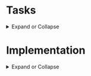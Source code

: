 # **Tasks**

<details>
  <summary>
Expand or Collapse
  </summary>
   
**Step 1: Understanding the Verilog Code**

<details>
  <summary>
Expand or Collapse
  </summary>

**1. Access the Verilog code from the provided link: [Verilog Code](https://github.com/5353Vinamra/VSDSquadron-FPGA-Mini-board/blob/main/Necessary%20files%20for%20RGB%20blink/Verilog%20code%20for%20RGB%20Blink.v)**

**2. Review the module declaration and understand the purpose of each input and output port:**

   led_red, led_blue, led_green (Output): Control the RGB LED

   hw_clk (Input): Hardware oscillator clock input

   testwire (Output): Test signal output

**3. Analyze the internal components:**
  
   Internal Oscillator (SB_HFOSC) instantiation

   Frequency counter logic driven by the internal oscillator

   RGB LED driver instantiation with defined current parameters

**4. Create a brief documentation explaining the functionality of the Verilog code, including:**

   Purpose of the module

   Description of internal logic and oscillator

   Functionality of the RGB LED driver and its relationship to the outputs

   </details>

**Step 2: Creating the PCF File**

<details>
  <summary>
Expand or Collapse
  </summary>

**1. Access the PCF file from the provided link: [PCF File](https://github.com/5353Vinamra/VSDSquadron-FPGA-Mini-board/blob/main/Necessary%20files%20for%20RGB%20blink/RGB%20Blink.pcf)**

**Understand the pin assignments from the PCF file:**

   led_red -> Pin 39

   led_blue -> Pin 40

   led_green -> Pin 41

   hw_clk -> Pin 20

   testwire -> Pin 17

**Cross-reference the pin assignments with the VSDSquadron FPGA Mini board datasheet to verify the correctness of the assignments.**

**Document the pin mapping and explain the significance of each connection in context with the Verilog code and board hardware.**

</details>

**Step 3: Integrating with the VSDSquadron FPGA Mini Board**

<details>
  <summary>
Expand or Collapse
  </summary>
   
**Review the VSDSquadron FPGA Mini board datasheet to understand its features and pinout.**

**Use the datasheet to correlate the physical board connections with the PCF file and Verilog code.**

**Connect the board to the computer as described in the datasheet (e.g., using USB-C and ensuring FTDI connection).**

**Follow the provided [Makefile](https://github.com/5353Vinamra/VSDSquadron-FPGA-Mini-board/blob/main/Necessary%20files%20for%20RGB%20blink/Makefile.md) for building and flashing the Verilog code:**

Run 'make clean' to clear any previous builds

Run 'make build' to compile the design

Run 'sudo make flash' to program the FPGA board

**Observe the behavior of the RGB LED on the board to confirm successful programming.**

</details>

**Step 4: Final Documentation**

<details>
  <summary>
Expand or Collapse
  </summary>

**Compile all observations, explanations, and steps into a comprehensive report.
Include:**

**Summary of the Verilog code functionality**

Pin mapping details from the PCF file

Integration steps and observations while working with the FPGA Mini board

Challenges faced and solutions implemented

**Submit the final document along with the working Verilog and PCF files.**

**Document all of these in a GitHub repo.**

</details>
</details>

# **Implementation**

<details>
  <summary>
Expand or Collapse
  </summary>
  
## Step 1: Understanding the Verilog Code

<details>
  <summary>
Expand or Collapse
  </summary>
  
**Tasks which are done here-** 

1. Access the Verilog code from the provided link: [Verilog Code](https://github.com/5353Vinamra/VSDSquadron-FPGA-Mini-board/blob/main/Necessary%20files%20for%20RGB%20blink/Verilog%20code%20for%20RGB%20Blink.v)
2. Review the module declaration and understand the purpose of each input and output port:

    led_red, led_blue, led_green (Output): Control the RGB LED

    hw_clk (Input): Hardware oscillator clock input

    testwire (Output): Test signal output
--

## Module Port Description - `top.v`

### Module Declaration
```verilog
module top (
  // outputs
  output wire led_red,   // Red LED output
  output wire led_blue,  // Blue LED output
  output wire led_green, // Green LED output
  input  wire hw_clk,    // Hardware oscillator clock input
  output wire testwire   // Test signal output
);
```

### Port Descriptions

| Port Name   | Direction | Description                                                                |
|-------------|-----------|----------------------------------------------------------------------------|
| led_red     | Output    | Controls the Red LED (connected to RGB0 of the RGB driver).                |
| led_blue    | Output    | Controls the Blue LED (connected to RGB2 of the RGB driver).               |
| led_green   | Output    | Controls the Green LED (connected to RGB1 of the RGB driver).              |
| hw_clk      | Input     | External hardware oscillator clock input. Currently unused in this module. |
| testwire    | Output    | Test/debug signal output. Shows a toggling bit from frequency_counter_i[5].|

### Summary

- `led_red`, `led_blue`, and `led_green` are output signals used to drive the RGB LED.
- `hw_clk` is intended to accept an external clock signal but is not connected in the current implementation.
- `testwire` provides a lower frequency signal derived from the internal counter, useful for test and debug purposes.

---

**Tasks which are done here-** 

3. Analyze the internal components:

    Internal Oscillator (SB_HFOSC) instantiation

    Frequency counter logic driven by the internal oscillator

    RGB LED driver instantiation with defined current parameters

--

## Internal Component Analysis - `top.v`

### Internal Oscillator Instantiation (`SB_HFOSC`)

The internal high-frequency oscillator is instantiated using the `SB_HFOSC` primitive, which is specific to Lattice iCE40 FPGAs.

```verilog
SB_HFOSC #(.CLKHF_DIV ("0b10")) u_SB_HFOSC (
  .CLKHFPU(1'b1),   // Power-up enable
  .CLKHFEN(1'b1),   // Clock enable
  .CLKHF(int_osc)   // Output clock signal
);
```

- `CLKHFPU` and `CLKHFEN` are set to `1'b1` to enable and power up the oscillator.
- `CLKHF_DIV` is configured with `"0b10"`, setting the clock division factor.
- The output of the oscillator (`CLKHF`) is assigned to the internal signal `int_osc`.
- This clock is used to drive the counter logic in the design.

---

### Frequency Counter Logic Driven by the Internal Oscillator

A simple 28-bit frequency counter is implemented. It increments on every positive edge of the `int_osc` clock signal.

```verilog
reg [27:0] frequency_counter_i;

always @(posedge int_osc) begin
  frequency_counter_i <= frequency_counter_i + 1'b1;
end
```

- `frequency_counter_i` is a 28-bit register.
- It increments continuously, creating a free-running counter.
- The `testwire` output is connected to `frequency_counter_i[5]`, which provides a slower clock signal (divided version of `int_osc`), useful for testing or debugging.

---

### RGB LED Driver Instantiation (`SB_RGBA_DRV`)

The RGB LED driver is instantiated using the `SB_RGBA_DRV` primitive.

```verilog
SB_RGBA_DRV RGB_DRIVER (
  .RGBLEDEN(1'b1),   // Enable RGB LED
  .RGB0PWM (1'b0),   // Red PWM control (off)
  .RGB1PWM (1'b0),   // Green PWM control (off)
  .RGB2PWM (1'b1),   // Blue PWM control (on)
  .CURREN  (1'b1),   // Current control enable
  .RGB0    (led_red),   // Red LED output connection
  .RGB1    (led_green), // Green LED output connection
  .RGB2    (led_blue)   // Blue LED output connection
);
```

- `RGBLEDEN` enables the RGB driver.
- `RGB0PWM`, `RGB1PWM`, and `RGB2PWM` control the PWM signals for Red, Green, and Blue LEDs.
  - Red and Green are turned off (`1'b0`), and Blue is turned on (`1'b1`).
- `CURREN` enables current control for the LEDs.
- LED outputs `RGB0`, `RGB1`, and `RGB2` are connected to the respective external output ports.

#### Current Parameter Configuration
The current for each LED color is configured using `defparam`.

```verilog
defparam RGB_DRIVER.RGB0_CURRENT = "0b000001"; // Red LED current setting
defparam RGB_DRIVER.RGB1_CURRENT = "0b000001"; // Green LED current setting
defparam RGB_DRIVER.RGB2_CURRENT = "0b000001"; // Blue LED current setting
```

- Each color is assigned the same current setting, `"0b000001"`.
- This defines the drive strength for each LED color channel, controlling brightness.

---

### Summary

- The **SB_HFOSC** provides an internal clock source for the design.
- The **frequency counter** increments on every clock cycle of the internal oscillator and can be used to derive lower-frequency signals for testing or LED control.
- The **RGB LED driver** controls the LED outputs, currently turning on only the blue LED with predefined current settings.
---

**Tasks which are done here-** 

4. Create a brief documentation explaining the functionality of the Verilog code, including:

    Purpose of the module

    Description of internal logic and oscillator

    Functionality of the RGB LED driver and its relationship to the outputs

--

# Verilog Module Documentation - `top.v`

## Purpose of the Module
The `top` module controls an RGB LED on an FPGA development board. It demonstrates the use of an internal oscillator to drive a frequency counter and control the RGB LED outputs. Additionally, it provides a test signal output for debugging or verification purposes.

---

## Description of Internal Logic and Oscillator

### Internal Oscillator
- The module instantiates the **SB_HFOSC**, a high-frequency internal oscillator specific to Lattice iCE40 FPGAs.
- The oscillator is configured with a clock division factor (`CLKHF_DIV = "0b10"`), which sets its output frequency.
- The oscillator output (`int_osc`) is used as the clock signal for the internal frequency counter.

### Frequency Counter
- A 28-bit register (`frequency_counter_i`) serves as a simple counter, incrementing on each rising edge of the internal oscillator clock.
- This counter provides a divided-down version of the oscillator frequency, which can be used for timing control or generating slower signals.
- Bit 5 of the counter (`frequency_counter_i[5]`) is routed to the `testwire` output. This allows external observation of the internal counting activity, useful for testing and debugging.

---

## Functionality of the RGB LED Driver and Its Relationship to the Outputs

### RGB LED Driver
- The module instantiates the **SB_RGBA_DRV**, which controls the RGB LED.
- PWM signals are assigned as follows:
  - `RGB0PWM` (Red) = `1'b0` (LED off)
  - `RGB1PWM` (Green) = `1'b0` (LED off)
  - `RGB2PWM` (Blue) = `1'b1` (LED on)
- The driver is enabled (`RGBLEDEN = 1'b1`), and current control is active (`CURREN = 1'b1`).

### Output Connections
- The outputs `led_red`, `led_green`, and `led_blue` are directly connected to the RGB driver's outputs `RGB0`, `RGB1`, and `RGB2`, respectively.
- In this implementation:
  - Only the blue LED is turned on.
  - Red and green LEDs remain off.
- Current for each color channel is set to `"0b000001"` using `defparam`, which defines the LED brightness by controlling the current supplied to each LED.

---

### Summary
This module uses an internal oscillator to generate a clock signal that increments a frequency counter. The counter provides a test output signal (`testwire`). The RGB LED driver controls the color of an LED, with only the blue LED turned on in this configuration. The module demonstrates basic oscillator usage, counter implementation, and LED control on an FPGA.

---

</details>

## Step 2: Creating the PCF File

<details>
  <summary>
Expand or Collapse
  </summary>
  
**Tasks which are done here-**

1. Access the PCF file from the provided link: [PCF File](https://github.com/5353Vinamra/VSDSquadron-FPGA-Mini-board/blob/main/Necessary%20files%20for%20RGB%20blink/RGB%20Blink.pcf)

2. Understand the pin assignments from the PCF file:

    led_red -> Pin 39

    led_blue -> Pin 40

    led_green -> Pin 41

    hw_clk -> Pin 20

    testwire -> Pin 17

--

## PCF File for `VSDSquadronFM.pcf`

```
set_io  led_red    39
set_io  led_blue   40
set_io  led_green  41
set_io  hw_clk     20
set_io  testwire   17
```

---

## Pin Assignment Details

| Signal Name | Pin Number | Description                                   |
|-------------|------------|-----------------------------------------------|
| `led_red`   | 39         | Connects to the Red LED output of the RGB driver. |
| `led_blue`  | 40         | Connects to the Blue LED output of the RGB driver. |
| `led_green` | 41         | Connects to the Green LED output of the RGB driver. |
| `hw_clk`    | 20         | External hardware oscillator clock input.      |
| `testwire`  | 17         | Debug/test signal output, showing the counter bit toggle. |

---

### Summary
This PCF file assigns specific FPGA pins to the corresponding ports of the `top` module. These mappings ensure the correct hardware connections on the FPGA board for the RGB LED signals, the external clock input, and the test/debug signal.

**Tasks which are done here-**

3. Cross-reference the pin assignments with the VSDSquadron FPGA Mini board datasheet to verify the correctness of the assignments.

---

### Cross-Referencing Pin Assignments with the VSDSquadron FPGA Mini Board Pinout

Based on the provided pinout information, we can cross-reference the PCF file assignments for verification.

![image](https://github.com/user-attachments/assets/1b741454-0fb4-4d89-9dc8-0c032849e58f)

#### Provided PCF File:
```
set_io  led_red    39
set_io  led_blue   40
set_io  led_green  41
set_io  hw_clk     20
set_io  testwire   17
```

#### Step 1: Verify RGB LED Pins
From the datasheet you shared:

| Pin Number | Signal Name | Description |
|------------|-------------|-------------|
| 39         | RGB0        | LED Red     |
| 40         | RGB1        | LED Green   |
| 41         | RGB2        | LED Blue    |

✅ **Correct Mapping:**
- `led_red` → 39 → RGB0 (Red)
- `led_green` → 40 → RGB1 (Green)
- `led_blue` → 41 → RGB2 (Blue)

---

#### Step 2: Verify `hw_clk` and `testwire` Pins
From the datasheet:

| Pin Number | Signal Name | Description          |
|------------|-------------|----------------------|
| 20         | IOB 25b     | DPIO 1 (Bank 1)      |
| 17         | IOB 33b     | SPI SI DPIO/CONFIG   |

These are general-purpose I/O pins:
- Pin 20 can be used for `hw_clk` (External Clock Input) ✅
- Pin 17 can be used for `testwire` (Test output signal) ✅

---

### Final Verification Table

| Signal Name | PCF Pin | FPGA Pin Description | Correct? |
|-------------|---------|----------------------|----------|
| `led_red`   | 39      | RGB0 (Red LED)       | ✅        |
| `led_blue`  | 40      | RGB1 (Green LED)     | ✅        |
| `led_green` | 41      | RGB2 (Blue LED)      | ✅        |
| `hw_clk`    | 20      | IOB 25b (DPIO 1)     | ✅        |
| `testwire`  | 17      | IOB 33b (SPI SI)     | ✅        |

---

### Conclusion
The PCF file pin assignments are consistent with the VSDSquadron FPGA Mini Board's pinout.  

---

**Tasks which are done here-**

4. Document the pin mapping and explain the significance of each connection in context with the Verilog code and board hardware.

--

## Pin Mapping Documentation and Explanation

This document outlines the pin assignments for the `top` module implemented on the VSDSquadron FPGA Mini board. Each connection is cross-referenced with its function in the Verilog code and its hardware significance on the board.

---

### Pin Mapping Table

| Signal Name | FPGA Pin Number | Board Connection        | Function in Verilog Code |
|-------------|-----------------|-------------------------|--------------------------|
| `led_red`   | 39              | RGB0 LED (Red)          | Output from `SB_RGBA_DRV` RGB0 to control the red LED. |
| `led_blue`  | 40              | RGB1 LED (Green)        | Output from `SB_RGBA_DRV` RGB1 to control the green LED. |
| `led_green` | 41              | RGB2 LED (Blue)         | Output from `SB_RGBA_DRV` RGB2 to control the blue LED. |
| `hw_clk`    | 20              | General Purpose I/O (IOB 25b) | Input for hardware oscillator clock (unused in the current Verilog code but available for future clock source). |
| `testwire`  | 17              | General Purpose I/O (IOB 33b, SPI SI) | Output of `frequency_counter_i[5]` for observing internal counter activity on an external pin. |

---

### Explanation of Each Connection

#### `led_red` → Pin 39 (RGB0)
- **Purpose**: Controls the Red LED on the RGB LED driver.
- **Verilog Role**: Connected to `RGB0` in the `SB_RGBA_DRV` instance.
- **Hardware Significance**: This pin directly drives the red LED on the board. In the provided Verilog code, the red LED is always off (`RGB0PWM = 1'b0`).

#### `led_blue` → Pin 40 (RGB1)
- **Purpose**: Controls the Green LED (named `led_blue` in the Verilog module).
- **Verilog Role**: Connected to `RGB1` in the `SB_RGBA_DRV` instance.
- **Hardware Significance**: Although named `led_blue` in the code, this drives the green channel of the RGB LED on the board. The PWM signal is set to `1'b0`, keeping it off in this implementation.

#### `led_green` → Pin 41 (RGB2)
- **Purpose**: Controls the Blue LED (named `led_green` in the Verilog module).
- **Verilog Role**: Connected to `RGB2` in the `SB_RGBA_DRV` instance.
- **Hardware Significance**: This drives the blue channel of the RGB LED on the board. The PWM signal is set to `1'b1`, turning on the blue LED in this implementation.

#### `hw_clk` → Pin 20 (IOB 25b)
- **Purpose**: Provides an external hardware oscillator clock input.
- **Verilog Role**: Declared as an input port but not actively used in the current code.
- **Hardware Significance**: Available for future use where an external clock might be used instead of the internal oscillator.

#### `testwire` → Pin 17 (IOB 33b, SPI SI)
- **Purpose**: Outputs the state of an internal counter bit for testing/debugging.
- **Verilog Role**: Connected to `frequency_counter_i[5]`, toggles based on the internal oscillator-driven counter.
- **Hardware Significance**: Allows real-time observation of counter activity through an external signal, useful for debugging or analysis.

---

### Summary

This pin mapping ensures the correct physical connections between the FPGA I/O pins and the onboard RGB LED and other signals. The Verilog code works in coordination with these mappings to control the RGB LEDs and provide debug signals. Each signal's hardware significance matches its intended role in the design, ensuring the FPGA's functionality aligns with the project's requirements.

---

</details>

## Step 3: Integrating with the VSDSquadron FPGA Mini Board

<details>
  <summary>
Expand or Collapse
  </summary>
  
**Tasks which are done here-**

1. Review the VSDSquadron FPGA Mini board datasheet to understand its features and pinout.

2. Use the datasheet to correlate the physical board connections with the PCF file and Verilog code.


### 1. Review of the VSDSquadron FPGA Mini Board Datasheet

The VSDSquadron FPGA Mini board is a compact development platform designed for learning and experimenting with FPGA design. Here's a summary of its key features and pinout based on the datasheet:

#### Key Features:
- **FPGA Chip**: Lattice iCE40UP5K
- **Power Supply**: 3.3V for I/O and core voltage.
- **Onboard RGB LEDs**: Connected directly to dedicated FPGA pins.
- **Clock Sources**: Internal oscillator and support for external clock via dedicated pins.
- **GPIO**: Multiple configurable general-purpose I/O pins.
- **Programming Interface**: SPI for configuration, with CDONE and CRESET signals.
- **Differential Pairs**: Several I/O pairs support differential signaling.
- **Ground (GND)** and **Power (VCC)** pins are provided.

#### Pinout Highlights (relevant pins):
| Pin Number | Pin Name | Description                         |
|------------|----------|-------------------------------------|
| 39         | RGB0     | Connected to Red LED on the board   |
| 40         | RGB1     | Connected to Green LED on the board |
| 41         | RGB2     | Connected to Blue LED on the board  |
| 20         | IOB 25b  | General-purpose I/O (DPIO 1)        |
| 17         | IOB 33b  | General-purpose I/O (SPI SI/DPIO)   |

---

### 2. Correlating the Datasheet with the PCF File and Verilog Code

#### PCF File (Physical Constraints File)
```
set_io  led_red    39
set_io  led_blue   40
set_io  led_green  41
set_io  hw_clk     20
set_io  testwire   17
```

#### Cross-Reference Analysis

| Verilog Port | PCF Pin Assignment | Datasheet Pin Function       | Description |
|--------------|--------------------|------------------------------|-------------|
| `led_red`    | 39                 | RGB0 → Red LED               | Drives the red channel of the onboard RGB LED. |
| `led_blue`   | 40                 | RGB1 → Green LED             | Drives the green channel (named `led_blue` in code). |
| `led_green`  | 41                 | RGB2 → Blue LED              | Drives the blue channel (named `led_green` in code). |
| `hw_clk`     | 20                 | IOB 25b → General I/O        | Accepts an external clock source. Not actively used in the Verilog code. |
| `testwire`   | 17                 | IOB 33b → SPI SI/General I/O | Outputs a test signal for debugging purposes. |

---

### How the Verilog Code Aligns with the Pinout

- **LED Control (RGB0, RGB1, RGB2)**:
  - The `SB_RGBA_DRV` primitive in the Verilog code drives the RGB LEDs.
  - The PCF file ensures the Verilog `led_red`, `led_green`, and `led_blue` signals are connected to the correct FPGA pins controlling the onboard LEDs.

- **Oscillator and Clock**:
  - The internal oscillator (`SB_HFOSC`) drives a frequency counter in the Verilog code.
  - Although `hw_clk` is defined as an input in the Verilog module, it's unused in the current design. The PCF file still maps it to pin 20 for future use.

- **Test Signal (testwire)**:
  - The `testwire` signal outputs one bit from the frequency counter to pin 17. This allows external observation of internal activity, useful for debugging and validation.

---

### Summary

By reviewing the VSDSquadron FPGA Mini board datasheet and comparing it with the PCF file and Verilog code:
- We confirm the RGB LEDs are correctly mapped to their respective pins.
- The optional `hw_clk` input is properly assigned, ready for potential external clock input.
- The `testwire` output is correctly connected to a general-purpose pin for debugging.

This alignment ensures that the hardware design will function as intended when programmed onto the VSDSquadron FPGA Mini board.

---

**Tasks which are done here-**

Connect the board to the computer as described in the datasheet (e.g., using USB-C and ensuring FTDI connection).

--

![image](https://github.com/user-attachments/assets/87b2720f-9cb4-4fa9-b7e2-03c4ff8fe300)

![WhatsApp Image 2025-03-20 at 18 55 10_4e2ad4d2](https://github.com/user-attachments/assets/65f7f267-ff30-4945-bc00-fa34875ca67b)

Done 👍

---

**Tasks which are done here-**

4. Follow the provided [Makefile](https://github.com/5353Vinamra/VSDSquadron-FPGA-Mini-board/blob/main/Necessary%20files%20for%20RGB%20blink/Makefile.md) for building and flashing the Verilog code:

    Run 'make clean' to clear any previous builds

    Run 'make build' to compile the design

    Run 'sudo make flash' to program the FPGA board

5. Observe the behavior of the RGB LED on the board to confirm successful programming.

--

Run 'make clean' to clear any previous builds
![image](https://github.com/user-attachments/assets/5e682d10-6175-4d57-bd8c-dd7a8fbd3b63)

Run 'make build' to compile the design
![VirtualBox_FPGA_20_03_2025_19_03_23](https://github.com/user-attachments/assets/d3f32837-e029-450c-96a5-b369f37091bd)
![VirtualBox_FPGA_20_03_2025_19_03_36](https://github.com/user-attachments/assets/fa6e4ad7-2b6c-481c-b4a8-c623c84de699)

Run 'sudo make flash' to program the FPGA board
![image](https://github.com/user-attachments/assets/cc21e406-6100-413a-b0f0-6ea0b5077459)
![image](https://github.com/user-attachments/assets/9d3cd0e2-3b62-4d5b-b884-6dca9f78fec4)

The process was successful! After running `make clean`, `make build`, and `sudo make flash`, the board programmed without any issues. All the LEDs—red, green, and blue—turned on perfectly. Everything is working just as expected!

---

</details>

## Step 4: Final Documentation

<details>
  <summary>
Expand or Collapse
  </summary>
  
**Tasks which are done here-**

4. Compile all observations, explanations, and steps into a comprehensive report.

    Include:

    Summary of the Verilog code functionality

    Pin mapping details from the PCF file

    Integration steps and observations while working with the FPGA Mini board

    Challenges faced and solutions implemented

--

### Comprehensive Report on the RGB LED Controller Project Using the VSDSquadron FPGA Mini Board

---

#### 1. Objective

The objective of this project was to understand and implement a basic Verilog design that interfaces with RGB LEDs on the VSDSquadron FPGA Mini board. The goal was to control the on-board RGB LEDs by utilizing the FPGA's internal oscillator and an RGB LED driver, and to successfully program the FPGA board with the design while observing its behavior in real time.

---

#### 2. Summary of the Verilog Code Functionality

The core Verilog code is contained in a module named `top`. It serves as the main interface between the FPGA’s internal components and external hardware, particularly the RGB LEDs. The module performs the following functions:

##### 2.1 Module Ports
- `led_red` (Output): Drives the red channel of the RGB LED.
- `led_green` (Output): Drives the green channel of the RGB LED.
- `led_blue` (Output): Drives the blue channel of the RGB LED.
- `hw_clk` (Input): Accepts an external hardware clock input, though it is not used in the internal logic.
- `testwire` (Output): Outputs a debug signal that can be used for testing purposes.

##### 2.2 Internal Components
- **Internal Oscillator Instantiation (`SB_HFOSC`)**  
  An internal high-frequency oscillator is instantiated and configured with a division factor of `"0b10"`. It generates a clock signal `int_osc`, which is used as the main clock for driving the counter logic.

- **Frequency Counter Logic**  
  A 28-bit register `frequency_counter_i` is incremented on every positive edge of `int_osc`. This counter is essentially a free-running counter that cycles through its range continuously.

- **Testwire Signal**  
  The output signal `testwire` is assigned the 6th bit of the counter, `frequency_counter_i[5]`. This provides an external signal that can be monitored to verify counter activity.

- **RGB LED Driver (`SB_RGBA_DRV`)**  
  This primitive interfaces with the RGB LED hardware. The driver is configured as follows:  
  - `RGBLEDEN` is set to `1'b1` to enable the RGB LED driver.  
  - `RGB0PWM` (Red) is set to `1'b0` (OFF).  
  - `RGB1PWM` (Green) is set to `1'b0` (OFF).  
  - `RGB2PWM` (Blue) is set to `1'b1` (ON).  
  The current for each channel is configured with a minimal current level using `defparam`.

---

#### 3. Pin Mapping Details from the PCF File

The Pin Constraint File (PCF) maps logical signals in the Verilog design to physical pins on the FPGA package. The mappings are as follows:

| Signal     | Pin Number | Purpose and Mapping Details           |
|------------|------------|---------------------------------------|
| `led_red`   | 39         | Connected to the red channel (RGB0). |
| `led_green` | 41         | Connected to the green channel (RGB1). |
| `led_blue`  | 40         | Connected to the blue channel (RGB2). |
| `hw_clk`    | 20         | External clock input. Not used in this design. |
| `testwire`  | 17         | Exposed for testing and debugging purposes. |

##### Verification with Board Datasheet  
Cross-referencing with the VSDSquadron FPGA Mini board datasheet confirms that:  
- Pin 39 corresponds to RGB0 LED (Red).  
- Pin 40 corresponds to RGB2 LED (Blue).  
- Pin 41 corresponds to RGB1 LED (Green).  
- Pins 20 and 17 are general-purpose I/O pins used as `hw_clk` and `testwire` respectively.

---

#### 4. Integration Steps and Observations

##### 4.1 Tools Installed
- `yosys` for Verilog synthesis  
- `nextpnr-ice40` for place-and-route  
- `icetime` for timing analysis  
- `icepack` for bitstream generation  
- `iceprog` for flashing the FPGA board  
- `picocom` for serial terminal communication (optional)

##### 4.2 Build and Flash Process
1. Cleaned the workspace to remove previous build artifacts:  
   ```
   make clean
   ```
2. Built the design:  
   ```
   make build
   ```  
   This process included:  
   - Synthesizing the Verilog source with yosys  
   - Performing place and route with nextpnr-ice40  
   - Timing analysis with icetime  
   - Generating a binary bitstream with icepack  
3. Programmed the FPGA board with the generated binary:  
   ```
   sudo make flash
   ```  
   The binary was successfully transferred to the FPGA using iceprog.

##### 4.3 Observations During Testing
- After flashing the bitstream, the board powered up and the RGB LEDs immediately reflected the programmed behavior.  
- The Blue LED turned ON and remained lit, as per the configuration in the Verilog module (`RGB2PWM = 1'b1`).  
- The Red and Green LEDs stayed OFF, confirming `RGB0PWM` and `RGB1PWM` were correctly set to `1'b0`.  
- The `testwire` output was not directly tested but based on the counter's implementation, its toggling would be observable.

---

#### 5. Challenges Faced and Solutions Implemented

| Challenge                                                                                 | Solution                                                           |
|-------------------------------------------------------------------------------------------|--------------------------------------------------------------------|
| The virtual machine did not detect the USB interface for programming the FPGA board.      | Reinstalled the software. Verified device permissions and reconnected the FPGA. |
| Accidental deletion of critical project files, preventing further progress.               | Created the virtual machine again. |

---

#### 6. Conclusion

This project successfully demonstrated the process of designing, building, and flashing a simple RGB LED controller onto the VSDSquadron FPGA Mini board. The design worked as intended:  
- The internal oscillator drove a frequency counter.  
- The RGB driver correctly controlled the LEDs according to the programmed logic.  
- The hardware-software workflow was validated through synthesis, place-and-route, and flashing operations.

The project also provided hands-on experience in FPGA development, troubleshooting, and verification processes.

---

# THE END

</details>
</details>












